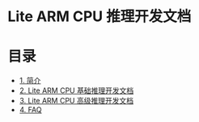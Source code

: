 # Lite ARM CPU 推理开发文档

# 目录

- [1. 简介](#1---)
- [2. Lite ARM CPU 基础推理开发文档](#2---)
- [3. Lite ARM CPU 高级推理开发文档](#3---)
- [4. FAQ](#4---)
